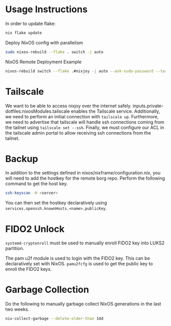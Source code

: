 # Usage Instructions

In order to update flake:

```bash
nix flake update
```

Deploy NixOS config with parallelism

```bash
sudo nixos-rebuild --flake . switch -j auto
```

NixOS Remote Deployment Example

```bash
nixos-rebuild switch --flake .#nixjoy -j auto --ask-sudo-password --target-host admin@nixjoy --build-host admin@nixjoy
```

# Tailscale

We want to be able to access nixjoy over the internet safely.
inputs.private-dotfiles.nixosModules.tailscale enables the Tailscale service.
Additionally, we need to perform an initial connection with `tailscale up`.
Furthermore, we need to advertise that tailscale will handle ssh connections
coming from the tailnet using `tailscale set --ssh`. Finally, we must configure
our ACL in the tailscale admin portal to allow receiving ssh connections from
the tailnet.

# Backup

In addition to the settings defined in nixos/nixframe/configuration.nix, you
will need to add the hostkey for the remote borg repo. Perform the following
command to get the host key.

```bash
ssh-keyscan -H <server>
```

You can then set the hostkey declaratively using
`services.openssh.knownHosts.<name>.publicKey`.

# FIDO2 Unlock

`systemd-cryptenroll` must be used to manually enroll FIDO2 key into LUKS2
partition.

The pam u2f module is used to login with the FIDO2 key. This can be
declaratively set with NixOS. `pamu2fcfg` is used to get the public key to
enroll the FIDO2 keys.

# Garbage Collection

Do the following to manually garbage collect NixOS generations in the last two
weeks.

```bash
nix-collect-garbage --delete-older-than 14d
```
